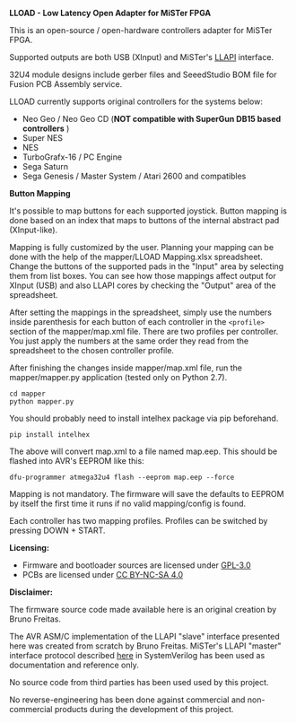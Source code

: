 **LLOAD - Low Latency Open Adapter for MiSTer FPGA**

This is an open-source / open-hardware controllers adapter for MiSTer FPGA.

Supported outputs are both USB (XInput) and MiSTer's [LLAPI](https://github.com/Kitrinx/LLAPI/blob/master/LLIO.sv) interface.

32U4 module designs include gerber files and SeeedStudio BOM file for Fusion
PCB Assembly service.

LLOAD currently supports original controllers for the systems below:

- Neo Geo / Neo Geo CD (**NOT compatible with SuperGun DB15 based controllers** )
- Super NES
- NES
- TurboGrafx-16 / PC Engine
- Sega Saturn
- Sega Genesis / Master System / Atari 2600 and compatibles

**Button Mapping**

It's possible to map buttons for each supported joystick. Button mapping is done
based on an index that maps to buttons of the internal abstract pad 
(XInput-like).

Mapping is fully customized by the user. Planning your mapping can be done with
the help of the mapper/LLOAD Mapping.xlsx spreadsheet. Change the buttons of
the supported pads in the "Input" area by selecting them from list boxes. You
can see how those mappings affect output for XInput (USB) and also LLAPI cores
by checking the "Output" area of the spreadsheet.

After setting the mappings in the spreadsheet, simply use the numbers inside
parenthesis for each button of each controller in the ```<profile>``` section of
the mapper/map.xml file. There are two profiles per controller. You just
apply the numbers at the same order they read from the spreadsheet to the
chosen controller profile.

After finishing the changes inside mapper/map.xml file, run the 
mapper/mapper.py application (tested only on Python 2.7). 

```
cd mapper
python mapper.py
```

You should probably
need to install intelhex package via pip beforehand.

```pip install intelhex```

The above will convert map.xml to a file named map.eep. This should be 
flashed into AVR's EEPROM like this:

```dfu-programmer atmega32u4 flash --eeprom map.eep --force```

Mapping is not mandatory. The firmware will save the defaults to EEPROM by
itself the first time it runs if no valid mapping/config is found.

Each controller has two mapping profiles. Profiles can be switched by pressing
DOWN + START.

**Licensing:**

- Firmware and bootloader sources are licensed under [GPL-3.0](LICENSE)
- PCBs are licensed under [CC BY-NC-SA 4.0](pcb/LICENSE.txt)

**Disclaimer:**

The firmware source code made available here is an original creation by Bruno 
Freitas. 

The AVR ASM/C implementation of the LLAPI "slave" interface presented here
was created from scratch by Bruno Freitas. MiSTer's LLAPI "master" interface
protocol described [here](https://github.com/Kitrinx/LLAPI/blob/master/LLIO.sv) 
in SystemVerilog has been used as documentation and reference only.

No source code from third parties has been used used by this project.

No reverse-engineering has been done against commercial and non-commercial
products during the development of this project.

